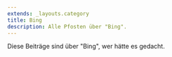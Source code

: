 ```yaml
---
extends: _layouts.category
title: Bing
description: Alle Pfosten über "Bing".
---
```

          
Diese Beiträge sind über "Bing", wer hätte es gedacht.
          